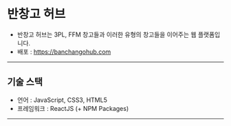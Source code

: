 <h1>반창고 허브</h1>

* 반창고 허브는 3PL, FFM 창고들과 이러한 유형의 창고들을 이어주는 웹 플랫폼입니다.
* 배포 : https://banchangohub.com

<hr/>

<h2>기술 스택</h2>

* 언어 : JavaScript, CSS3, HTML5
* 프레임워크 : ReactJS (+ NPM Packages)

<hr/>
